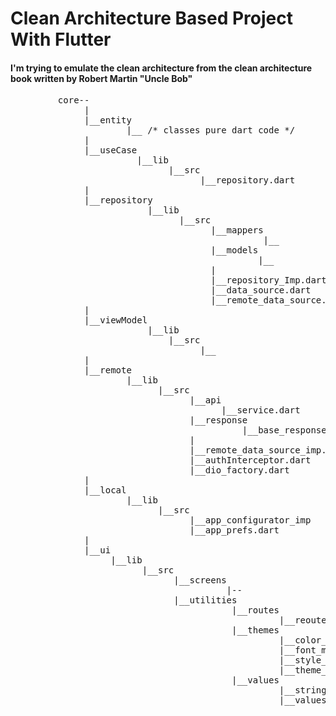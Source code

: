 # Clean Architecture Based Project With Flutter
#### I'm trying to emulate the clean architecture from the clean architecture book written by Robert Martin "Uncle Bob"
<pre>
         core--
              |
              |__entity
                      |__ /* classes pure dart code */
              |
              |__useCase
                        |__lib
                              |__src
                                    |__repository.dart 
              |
              |__repository
                          |__lib
                                |__src
                                      |__mappers
                                                |__
                                      |__models
                                               |__
                                      |
                                      |__repository_Imp.dart
                                      |__data_source.dart
                                      |__remote_data_source.dart
              |
              |__viewModel
                          |__lib
                              |__src
                                    |__
              |
              |__remote
                      |__lib
                            |__src
                                  |__api
                                        |__service.dart
                                  |__response
                                            |__base_response.dart
                                  |
                                  |__remote_data_source_imp.dart
                                  |__authInterceptor.dart
                                  |__dio_factory.dart
              |
              |__local
                      |__lib
                            |__src
                                  |__app_configurator_imp
                                  |__app_prefs.dart
              |
              |__ui
                   |__lib
                         |__src
                               |__screens
                                         |--
                               |__utilities
                                          |__routes
                                                   |__reoutes.dart
                                          |__themes
                                                   |__color_manager.dart
                                                   |__font_manager.dart
                                                   |__style_manager.dart
                                                   |__theme_manager.dart
                                          |__values
                                                   |__string_manager.dart
                                                   |__values_manage.dart
